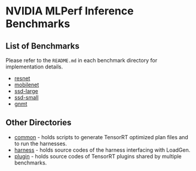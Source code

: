 # NVIDIA MLPerf Inference Benchmarks

## List of Benchmarks

Please refer to the `README.md` in each benchmark directory for implementation details.
- [resnet](resnet/tensorrt)
- [mobilenet](mobilenet/tensorrt)
- [ssd-large](ssd-large/tensorrt)
- [ssd-small](ssd-small/tensorrt)
- [gnmt](gnmt/tensorrt)

## Other Directories

- [common](common) - holds scripts to generate TensorRT optimized plan files and to run the harnesses.
- [harness](harness) - holds source codes of the harness interfacing with LoadGen.
- [plugin](plugin) - holds source codes of TensorRT plugins shared by multiple benchmarks.
